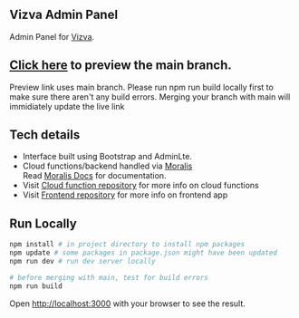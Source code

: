 ## Vizva Admin Panel
  
Admin Panel for [Vizva](https://github.com/boolien/Vizva).  

## [Click here](https://vizva-admin.vercel.app/) to preview the main branch.  

Preview link uses main branch. Please run npm run build locally first to make sure there aren't any build errors. Merging your branch with main will immidiately update the live link  

## Tech details

*   Interface built using Bootstrap and AdminLte.
*   Cloud functions/backend handled via [Moralis](https://moralis.io)  
    Read [Moralis Docs](https://docs.moralis.io/introduction/readme) for documentation.
*   Visit [Cloud function repository](https://github.com/boolien/Vizva_cloud) for more info on cloud functions
*   Visit [Frontend repository](https://github.com/boolien/Vizva) for more info on frontend app

## Run Locally

```bash
npm install # in project directory to install npm packages
npm update # some packages in package.json might have been updated
npm run dev # run dev server locally

# before merging with main, test for build errors
npm run build
```

Open [http://localhost:3000](http://localhost:3000) with your browser to see the result.
